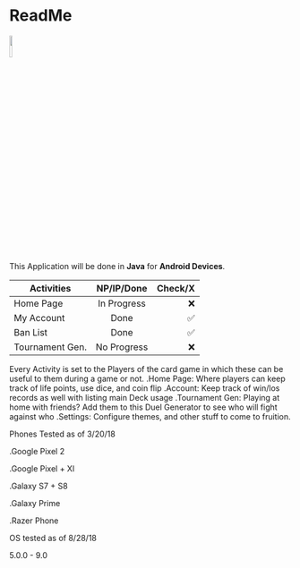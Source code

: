 # ReadMe #

<img src="https://files.gamebanana.com/img/ico/sprays/render_170.png" width="10%" height="10%" />

This Application will be done in __Java__ for __Android Devices__.

| Activities      | NP/IP/Done    |Check/X|
| -------------   |:-------------:| -----:|
|  Home Page      | In Progress   |  ❌  |
| My Account      | Done          |  ✅  |
| Ban List        | Done          |  ✅  |
| Tournament Gen. | No Progress   |  ❌  |

Every Activity is set to the Players of the card game in which these can be useful to them during a game or not.
.Home Page: Where players can keep track of life points, use dice, and coin flip
.Account: Keep track of win/los records as well with listing main Deck usage 
.Tournament Gen: Playing at home with friends? Add them to this Duel Generator to see who will fight against who
.Settings: Configure themes, and other stuff to come to fruition.

Phones Tested as of 3/20/18

  .Google Pixel 2
  
  .Google Pixel + Xl

  .Galaxy S7 + S8

  .Galaxy Prime
  
  .Razer Phone


OS tested as of 8/28/18

  5.0.0 - 9.0
